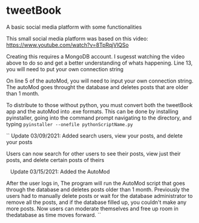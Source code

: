 # tweetBook
A basic social media platform with some functionalities

This small social media platform was based on this video:
     https://www.youtube.com/watch?v=8TpRqjVlQSo

Creating this requires a MongoDB account. I sugesst watching the 
video above to do so and get a better understanding of whats happening.
Line 13, you will need to put your own connection string

On line 5 of the autoMod, you will need to input your own connection string.
The autoMod goes throught the database and deletes posts that are 
older than 1 month.

To distribute to those without python, you must convert both the tweetBook app 
and the autoMod into .exe formats. This can be done by installing pyinstaller,
going into the command prompt navigating to the directory, and typing 
`pyinstaller --onefile pythonScriptName.py`

``
Update 03/09/2021:
Added search users, view your posts, and delete your posts

Users can now search for other users to see their posts, view just 
their posts, and delete certain posts of theirs

``
``
Update 03/15/2021:
Added the AutoMod

After the user logs in, The program will run the AutoMod script that goes 
through the database and deletes posts older than 1 month. Previously the users
had to manually delete posts or wait for the database administrator to 
remove all the posts, and if the database filled up, you couldn't make any more
posts. Now users can moderate themselves and free up room in thedatabase as 
time moves forward.
``
